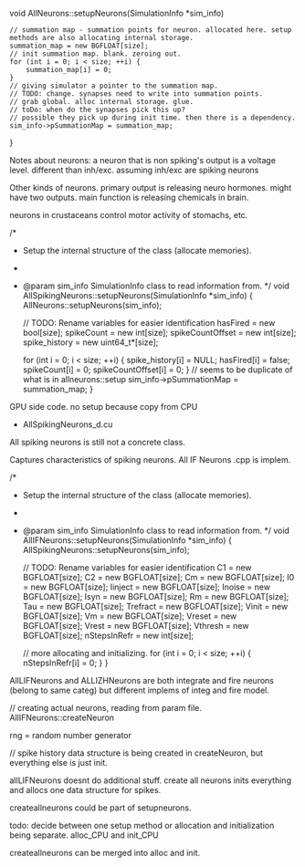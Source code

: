 

void AllNeurons::setupNeurons(SimulationInfo *sim_info)


    // summation map - summation points for neuron. allocated here. setup methods are also allocating internal storage.
    summation_map = new BGFLOAT[size];
    // init summation map. blank. zeroing out.
    for (int i = 0; i < size; ++i) {
        summation_map[i] = 0;
    }
    // giving simulator a pointer to the summation map.
    // TODO: change. synapses need to write into summation points.
    // grab global. alloc internal storage. glue.
    // toDo: when do the synapses pick this up?
    // possible they pick up during init time. then there is a dependency.
    sim_info->pSummationMap = summation_map;
}

Notes about neurons:
a neuron that is non spiking's output is a voltage level. different than inh/exc. assuming inh/exc are spiking neurons

Other kinds of neurons. primary output is releasing neuro hormones. might have two outputs.
main function is releasing chemicals in brain.

neurons in crustaceans control motor activity of stomachs, etc.

/*
 *  Setup the internal structure of the class (allocate memories).
 *
 *  @param  sim_info  SimulationInfo class to read information from.
 */
void AllSpikingNeurons::setupNeurons(SimulationInfo *sim_info)
{
    AllNeurons::setupNeurons(sim_info);

    // TODO: Rename variables for easier identification
    hasFired = new bool[size];
    spikeCount = new int[size];
    spikeCountOffset = new int[size];
    spike_history = new uint64_t*[size];

    for (int i = 0; i < size; ++i) {
        spike_history[i] = NULL;
        hasFired[i] = false;
        spikeCount[i] = 0;
        spikeCountOffset[i] = 0;
    }
    // seems to be duplicate of what is in allneurons::setup
    sim_info->pSummationMap = summation_map;
}

GPU side code. no setup because copy from CPU
 * AllSpikingNeurons_d.cu

All spiking neurons is still not a concrete class.

Captures characteristics of spiking neurons. All IF Neurons .cpp is implem.

/*
 *  Setup the internal structure of the class (allocate memories).
 *
 *  @param  sim_info  SimulationInfo class to read information from.
 */
void AllIFNeurons::setupNeurons(SimulationInfo *sim_info)
{
    AllSpikingNeurons::setupNeurons(sim_info);

    // TODO: Rename variables for easier identification
    C1 = new BGFLOAT[size];
    C2 = new BGFLOAT[size];
    Cm = new BGFLOAT[size];
    I0 = new BGFLOAT[size];
    Iinject = new BGFLOAT[size];
    Inoise = new BGFLOAT[size];
    Isyn = new BGFLOAT[size];
    Rm = new BGFLOAT[size];
    Tau = new BGFLOAT[size];
    Trefract = new BGFLOAT[size];
    Vinit = new BGFLOAT[size];
    Vm = new BGFLOAT[size];
    Vreset = new BGFLOAT[size];
    Vrest = new BGFLOAT[size];
    Vthresh = new BGFLOAT[size];
    nStepsInRefr = new int[size];

    // more allocating and initializing.
    for (int i = 0; i < size; ++i) {
        nStepsInRefr[i] = 0;
    }
}

AllLIFNeurons and ALLIZHNeurons are both integrate and fire neurons
(belong to same categ) but different implems of integ and fire model.

// creating actual neurons, reading from param file.
AllIFNeurons::createNeuron


rng = random number generator

// spike history data structure is being created in createNeuron, but everything else is just init.

allLIFNeurons doesnt do additional stuff. create all neurons inits everything and allocs one data structure for spikes.

createallneurons could be part of setupneurons.

todo: decide between one setup method or allocation and initialization being separate. alloc_CPU and init_CPU

createallneurons can be merged into alloc and init.


